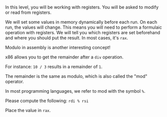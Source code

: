 In this level, you will be working with registers. You will be asked to modify or read from registers.

We will set some values in memory dynamically before each run. On each run, the values will change. This means you will need to perform a formulaic operation with registers. We will tell you which registers are set beforehand and where you should put the result. In most cases, it's `rax`.

Modulo in assembly is another interesting concept!

x86 allows you to get the remainder after a `div` operation.

For instance: `10 / 3` results in a remainder of `1`.

The remainder is the same as modulo, which is also called the "mod" operator.

In most programming languages, we refer to mod with the symbol `%`.

Please compute the following: `rdi % rsi`

Place the value in `rax`.
